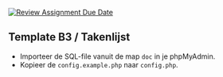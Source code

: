 [![Review Assignment Due Date](https://classroom.github.com/assets/deadline-readme-button-22041afd0340ce965d47ae6ef1cefeee28c7c493a6346c4f15d667ab976d596c.svg)](https://classroom.github.com/a/0wvXwasw)
## Template B3 / Takenlijst
- Importeer de SQL-file vanuit de map `doc` in je phpMyAdmin.
- Kopieer de `config.example.php` naar `config.php`.